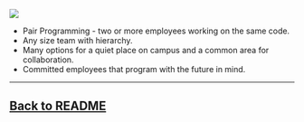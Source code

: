 ![](https://cdn.thenewstack.io/media/2019/08/3bc76822-workplace-1245776_1280-1024x682.jpg)

* Pair Programming - two or more employees working on the same code.
* Any size team with hierarchy.
* Many options for a quiet place on campus and a common area for collaboration.
* Committed employees that program with the future in mind.

---
## [Back to README](https://github.com/zacka37/Final-Project.git)
